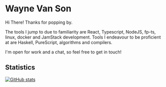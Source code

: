 # Wayne Van Son

Hi There! Thanks for popping by.

The tools I jump to due to familiarity are React, Typescript, NodeJS, fp-ts, linux, docker and JamStack development.
Tools I endeavour to be proficient at are Haskell, PureScript, algorithms and compilers.

I'm open for work and a chat, so feel free to get in touch!

## Statistics

[![GitHub stats](https://github-readme-stats.vercel.app/api?username=waynevanson&theme=dracula)](https://github.com/anuraghazra/github-readme-stats)

